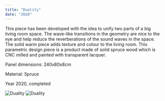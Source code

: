 ```yaml
---
title: "Duality"
date: "2020"
---
```


This piece has been developed with the idea to unify two parts of a big living room space. The wave-like transitions in the geometry are nice to the eye and help reduce the reverberations of the sound waves in the space. The solid warm piece adds texture and colour to the living room. This parametric design piece is a product made of solid spruce wood which is CNC milled and painted with transparent lacquer.

Panel dimensions: 240x80x8cm

Material: Spruce

Year 2020, completed

![Duality](/duality/1.png "Duality")
![Duality](/duality/2.png "Duality")
